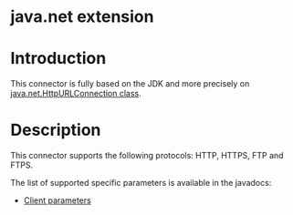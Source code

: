 java.net extension
==================

Introduction
============

This connector is fully based on the JDK and more precisely on
[java.net.HttpURLConnection
class](http://java.sun.com/j2se/1.5.0/docs/api/index.html?java/net/HttpURLConnection.html).

Description
===========

This connector supports the following protocols: HTTP, HTTPS, FTP and
FTPS.

The list of supported specific parameters is available in the javadocs:

-   [Client
    parameters](http://restlet.org/learn/javadocs/1.1/ext/com/noelios/restlet/ext/net/HttpClientHelper.html)

